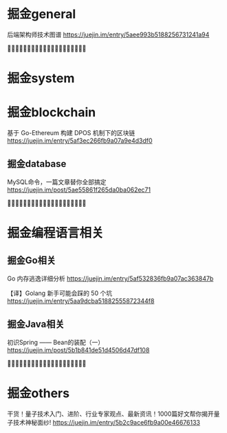 
# 掘金general

后端架构师技术图谱
https://juejin.im/entry/5aee993b5188256731241a94


:couple::couple::couple::couple::couple::couple::couple::couple::couple::couple::couple::couple::couple::couple::couple::couple::couple::couple::couple::couple:


# 掘金system

# 掘金blockchain

基于 Go-Ethereum 构建 DPOS 机制下的区块链
https://juejin.im/entry/5af3ec266fb9a07a9e4d3df0

## 掘金database

MySQL命令，一篇文章替你全部搞定
https://juejin.im/post/5ae55861f265da0ba062ec71


:couple::couple::couple::couple::couple::couple::couple::couple::couple::couple::couple::couple::couple::couple::couple::couple::couple::couple::couple::couple:


# 掘金编程语言相关

## 掘金Go相关

Go 内存逃逸详细分析 https://juejin.im/entry/5af532836fb9a07ac363847b

【译】Golang 新手可能会踩的 50 个坑 https://juejin.im/entry/5aa9dcba51882555872344f8

## 掘金Java相关

初识Spring —— Bean的装配（一） https://juejin.im/post/5b1b841de51d4506d47df108


:couple::couple::couple::couple::couple::couple::couple::couple::couple::couple::couple::couple::couple::couple::couple::couple::couple::couple::couple::couple:


# 掘金others

干货！量子技术入门、进阶、行业专家观点、最新资讯！1000篇好文帮你揭开量子技术神秘面纱! https://juejin.im/entry/5b2c9ace6fb9a00e46676133
